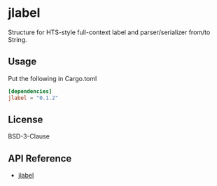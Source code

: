 # jlabel

Structure for HTS-style full-context label and parser/serializer from/to String.

## Usage

Put the following in Cargo.toml

```toml
[dependencies]
jlabel = "0.1.2"
```

## License

BSD-3-Clause

## API Reference

- [jlabel](https://docs.rs/jlabel)
